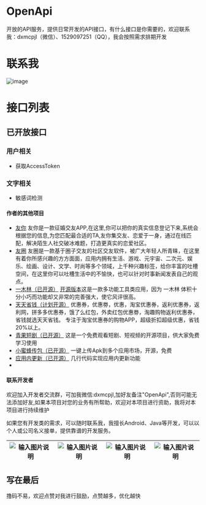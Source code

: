 # OpenApi
开放的API服务，提供日常开发的API接口，有什么接口是你需要的，欢迎联系我：dxmcpjl（微信）、1529097251（QQ），我会按照需求排期开发

# 联系我
![image](https://github.com/user-attachments/assets/5579609c-fc8e-4708-be0c-b673fb0c9335)

# 接口列表
## 已开放接口
### 用户相关
  - 获取AccessToken
### 文字相关
  - 敏感词检测

#### 作者的其他项目
- [友你](https://sj.qq.com/appdetail/com.youni.mobile) 友你是一款征婚交友APP,在这里,你可以把你的真实信息登记下来,系统会根据您的信息,为您匹配最合适的TA,友你集交友、恋爱于一身，通过在线匹配，解决陌生人社交破冰难题，打造更真实的恋爱社区。
- [友圈](https://sj.qq.com/appdetail/com.youquan.mobile) 友圈是一款基于圈子交友的社区交友软件，被广大年轻人所青睐，在这里有着你所感兴趣的方方面面，应用内拥有生活、游戏、元宇宙、二次元、娱乐、绘画、设计、文学、时尚等多个领域，上千种兴趣标签，给你丰富的吐槽空间，在这里你可以吐槽生活中的不愉快，也可以针对时事新闻发表自己的观点。
- [一木林（已开源）](https://sj.qq.com/appdetail/com.yimulin.mobile) [开源版本](https://github.com/dxmwl/Yimulin)这是一款多功能工具类应用，因为 一木林 体积十分小巧而功能却又非常的完善强大，使它风评很高。
- [天天省钱（计划开源）](https://sj.qq.com/appdetail/com.ttsq.mobile) 优惠券，优惠劵，优惠，淘宝优惠券，返利优惠券，返利网，拼多多优惠券，饿了么红包，外卖红包优惠劵，淘趣购物返利优惠券，省钱就选天天省钱。 专注于淘宝优惠券的购物APP，超级折扣超级优惠，省钱20%以上。
- [青果短剧（已开源）](https://github.com/dxmwl/qg_android) 这是一个免费观看短剧、短视频的开源项目，供大家免费学习使用
- [小蜜蜂传包（已开源）](https://github.com/dxmwl/new_bee_upload_app) 一键上传Apk到多个应用市场，开源，免费
- [应用内更新（已开源）](https://github.com/dxmwl/update_app_online) 几行代码实现应用内更新功能
- 
#### 联系开发者
欢迎加入开发者交流群，可加我微信:dxmcpjl,加好友备注"OpenApi",否则可能无法添加好友,如果本项目对您的业务有所帮助，欢迎对本项目进行资助，我将对本项目进行持续维护

如果您有开发类的需求，可以随时联系我，我擅长Android、Java等开发，可以以个人或公司名义接单，提供靠谱的开发服务。

| ![输入图片说明](pictures/6f4e4459ef7777c93b1e6ad351e2d96.jpg) | ![输入图片说明](pictures/751b466d70425e942fd25318c4c68b6.jpg) | ![输入图片说明](pictures/dd1fae18c9c1bf30d50070e951dfe39.jpg) | ![输入图片说明](pictures/54a5061995e4cd45dbc2be36e4dd8d0.jpg) |
|---------------------------------------------------------|---------------------------------------------------------|---------------------------------------------------------|---------------------------------------------------------|

## 写在最后
撸码不易，欢迎点赞对我进行鼓励，点赞越多，优化越快
